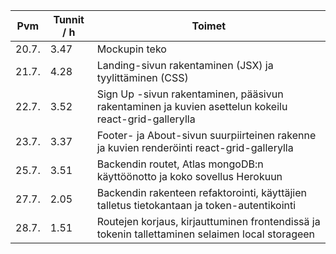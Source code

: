 Pvm | Tunnit / h | Toimet
--- | ---------- | ------
20.7. | 3.47 | Mockupin teko
21.7. | 4.28 | Landing-sivun rakentaminen (JSX) ja tyylittäminen (CSS)
22.7. | 3.52 | Sign Up -sivun rakentaminen, pääsivun rakentaminen ja kuvien asettelun kokeilu react-grid-gallerylla
23.7. | 3.37 | Footer- ja About-sivun suurpiirteinen rakenne ja kuvien renderöinti react-grid-gallerylla
25.7. | 3.51 | Backendin routet, Atlas mongoDB:n käyttöönotto ja koko sovellus Herokuun
27.7. | 2.05 | Backendin rakenteen refaktorointi, käyttäjien talletus tietokantaan ja token-autentikointi
28.7. | 1.51 | Routejen korjaus, kirjauttuminen frontendissä ja tokenin tallettaminen selaimen local storageen